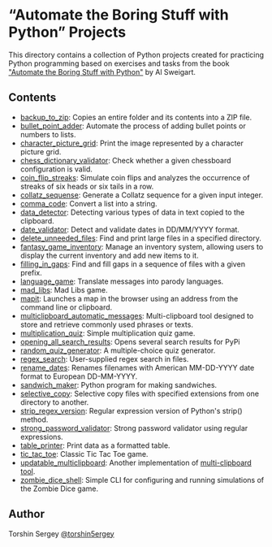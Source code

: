 # “Automate the Boring Stuff with Python” Projects

This directory contains a collection of Python projects created for practicing Python programming based on exercises and tasks from the book ["Automate the Boring Stuff with Python"](https://automatetheboringstuff.com/) by Al Sweigart.

## Contents

- [backup_to_zip](./backup_to_zip): Copies an entire folder and its contents into a ZIP file.
- [bullet_point_adder](./bullet_point_adder): Automate the process of adding bullet points or numbers to lists.
- [character_picture_grid](./character_picture_grid): Print the image represented by a character picture grid.
- [chess_dictionary_validator](./chess_dictionary_validator): Check whether a given chessboard configuration is valid.
- [coin_flip_streaks](./coin_flip_streaks): Simulate coin flips and analyzes the occurrence of streaks of six heads or six tails in a row.
- [collatz_sequense](./collatz_sequense): Generate a Collatz sequence for a given input integer.
- [comma_code](./comma_code): Convert a list into a string.
- [data_detector](./data_detector): Detecting various types of data in text copied to the clipboard.
- [date_validator](./date_validator): Detect and validate dates in DD/MM/YYYY format.
- [delete_unneeded_files](./delete_unneeded_files/): Find and print large files in a specified directory.
- [fantasy_game_inventory](./fantasy_game_inventory): Manage an inventory system, allowing users to display the current inventory and add new items to it.
- [filling_in_gaps](./filling_in_gaps): Find and fill gaps in a sequence of files with a given prefix.
- [language_game](./language_game): Translate messages into parody languages.
- [mad_libs](./mad_libs): Mad Libs game.
- [mapit](./mapit): Launches a map in the browser using an address
from the command line or clipboard.
- [multiclipboard_automatic_messages](./multiclipboard_automatic_messages): Multi-clipboard tool designed to store and retrieve commonly used phrases or texts.
- [multiplication_quiz](./multiplication_quiz): Simple multiplication quiz game.
- [opening_all_search_results](./opening_all_search_results/): Opens several search results for PyPi
- [random_quiz_generator](./random_quiz_generator/): A multiple-choice quiz generator.
- [regex_search](./regex_search/): User-supplied regex search in files.
- [rename_dates](./rename_dates/): Renames filenames with American MM-DD-YYYY date format to
European DD-MM-YYYY.
- [sandwich_maker](./sandwich_maker): Python program for making sandwiches.
- [selective_copy](./selective_copy): Selective copy files with specified extensions from one directory to another.
- [strip_regex_version](./strip_regex_version): Regular expression version of Python's strip() method.
- [strong_password_validator](./strong_password_validator): Strong password validator using regular expressions.
- [table_printer](./table_printer): Print data as a formatted table.
- [tic_tac_toe](./tic_tac_toe): Classic Tic Tac Toe game.
- [updatable_multiclipboard](./updatable_multiclipboard): Another implementation of [multi-clipboard tool](./multiclipboard_automatic_messages/).
- [zombie_dice_shell](./zombie_dice_shell): Simple CLI for configuring and running simulations of the Zombie Dice game.

## Author

Torshin Sergey [@torshin5ergey](https://github.com/torshin5ergey)
